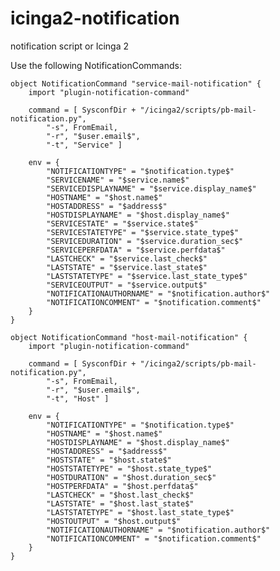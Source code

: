 # icinga2-notification
notification script or Icinga 2


Use the following NotificationCommands:

    object NotificationCommand "service-mail-notification" {
        import "plugin-notification-command"
    
        command = [ SysconfDir + "/icinga2/scripts/pb-mail-notification.py",
            "-s", FromEmail,
            "-r", "$user.email$",
            "-t", "Service" ]
    
        env = {
            "NOTIFICATIONTYPE" = "$notification.type$"
            "SERVICENAME" = "$service.name$"
            "SERVICEDISPLAYNAME" = "$service.display_name$"
            "HOSTNAME" = "$host.name$"
            "HOSTADDRESS" = "$address$"
            "HOSTDISPLAYNAME" = "$host.display_name$"
            "SERVICESTATE" = "$service.state$"
            "SERVICESTATETYPE" = "$service.state_type$"
            "SERVICEDURATION" = "$service.duration_sec$"
            "SERVICEPERFDATA" = "$service.perfdata$"
            "LASTCHECK" = "$service.last_check$"
            "LASTSTATE" = "$service.last_state$"
            "LASTSTATETYPE" = "$service.last_state_type$"
            "SERVICEOUTPUT" = "$service.output$"
            "NOTIFICATIONAUTHORNAME" = "$notification.author$"
            "NOTIFICATIONCOMMENT" = "$notification.comment$"
        }
    }
    
    object NotificationCommand "host-mail-notification" {
        import "plugin-notification-command"
    
        command = [ SysconfDir + "/icinga2/scripts/pb-mail-notification.py",
            "-s", FromEmail,
            "-r", "$user.email$",
            "-t", "Host" ]
    
        env = {
            "NOTIFICATIONTYPE" = "$notification.type$"
            "HOSTNAME" = "$host.name$"
            "HOSTDISPLAYNAME" = "$host.display_name$"
            "HOSTADDRESS" = "$address$"
            "HOSTSTATE" = "$host.state$"
            "HOSTSTATETYPE" = "$host.state_type$"
            "HOSTDURATION" = "$host.duration_sec$"
            "HOSTPERFDATA" = "$host.perfdata$"
            "LASTCHECK" = "$host.last_check$"
            "LASTSTATE" = "$host.last_state$"
            "LASTSTATETYPE" = "$host.last_state_type$"
            "HOSTOUTPUT" = "$host.output$"
            "NOTIFICATIONAUTHORNAME" = "$notification.author$"
            "NOTIFICATIONCOMMENT" = "$notification.comment$"
        }
    }

